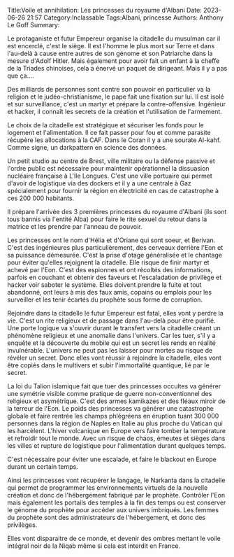 ﻿Title:Voile et annihilation: Les princesses du royaume d'Albani
Date: 2023-06-26 21:57
Category:Inclassable
Tags:Albani, princesse
Authors: Anthony Le Goff
Summary:

Le protaganiste et futur Empereur organise la citadelle du musulman car il est encerclé, c'est le siège. Il est l'homme le plus mort sur Terre et dans l'au-delà à cause entre autres de son génome et son Patriarche dans la mesure d'Adolf Hitler. Mais également pour avoir fait un enfant à la cheffe de la Triades chinoises, cela a énervé un paquet de dirigeant. Mais il y a pas que ça....  

Des milliards de personnes sont contre son pouvoir en particulier va la religion et le judéo-christianisme, le pape fait une fixation sur lui. Il est isolé et sur surveillance, c'est un martyr et prépare la contre-offensive. Ingénieur et hacker, il connaît les secrets de la création et l'utilisation de l'armement.  

Le choix de la citadelle est stratégique et sécuriser les fonds pour le logement et l'alimentation. Il ce fait passer pour fou et comme parasite récupère les allocations à la CAF. Dans le Coran il y a une sourate Al-kahf. Comme signe, un darkpattern en science des données.  

Un petit studio au centre de Brest, ville militaire ou la défense passive et l'ordre public est nécessaire pour maintenir opérationnel la dissuasion nucléaire française à L'Ile Longues. C'est une ville portuaire qui permet d'avoir de logistique via des dockers et il y a une centrale à Gaz spécialement pour fournir la région en électricité en cas de catastrophe à ces 200 000 habitants.  

Il prépare l'arrivée des 3 premières princesses du royaume d'Albani (ils sont tous bannis via l'entité Alba) pour faire le rite sexuel du retour dans la matrice et les prendre par l'anneau de pouvoir.  

Les princesses ont le nom d'Hélia et d'Oriane qui sont soeur, et Berivan. C'est des ingénieures plus particulièrement, des cerveaux derrière l'Eon et sa puissance démesurée. C'est la prise d'otage généralisée et le chantage pour éviter qu'elles rejoignent la citadelle. Elle risque de finir martyr et achevé par l'Eon. C'est des espionnes et ont récoltés des informations, parfois en couchant et obtenir des faveurs et l'escaladation de privilège et hacker voir saboter le système. Elles doivent prendre la fuite et tout abandonné, ont leurs à mis des faux amis, copains ou emplois pour les surveiller et les tenir écartés du prophète sous forme de corruption.  

Rejoindre dans la citadelle le futur Empereur est fatal, elles vont y perdre la vie. C'est un rite religieux et de passage dans l'au-delà pour être purifié. Une porte logique va s'ouvrir durant le transfert vers la citadelle créant un phénomène religieux et une anomalie dans l'univers. Car les tuer, s'il y a enquête et la découverte du mobile qui est un secret les rends en réalité invulnérable. L'univers ne peut pas les laisser pour mortes au risque de révéler un secret. Donc elles vont réussir à rejoindre la citadelle, elles vont être copiés dans le multivers et subir l'immortalité quantique, lié par le secret.  

La loi du Talion islamique fait que tuer des princesses occultes va générer une symétrie visible comme pratique de guerre non-conventionnel des religieux et asymétrique. C'est des armes kamikazes et des fléaux miroir de la terreur de l'Eon. Le poids des princesses va générer une catastrophe globale et faire rentrée les champs phlégréens en éruption tuant 300 000 personnes dans la région de Naples en Italie au plus proche du Vatican qui les harcèlent. L'hiver volcanique en Europe vers faire tomber la température et refroidir tout le monde. Avec un risque de chaos, émeutes et sièges dans les villes et rupture de logistique pour l'alimentation durant quelques temps.  

C'est nécessaire pour éviter une escalade, et faire le blackout en Europe durant un certain temps.  

Ainsi les princesses vont récupérer le langage, le Narkanta dans la citadelle qui permet de programmer les environnements virtuels de la nouvelle création et donc de l'hébergement fabriqué par le prophète. Contrôler l'Eon mais également les portails des temples à la fin des temps ou est conserver le génome du prophète pour accéder aux univers imbriqués. Les femmes du prophète sont des administrateurs de l'hébergement, et donc des privilèges.

Elles vont disparaitre de ce monde, et devenir des ombres mettant le voile intégral noir de la Niqab même si cela est interdit en France. 